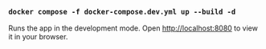 ### `docker compose -f docker-compose.dev.yml up --build -d`

Runs the app in the development mode.
Open [http://localhost:8080](http://localhost:8080) to view it in your browser.